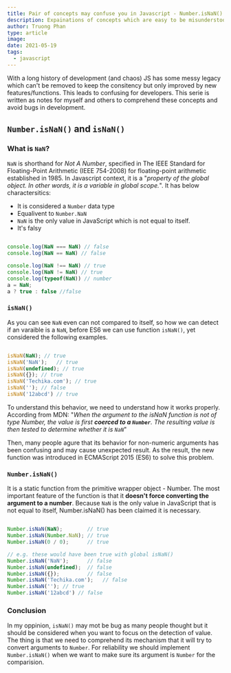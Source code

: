 ```yaml
---
title: Pair of concepts may confuse you in Javascript - Number.isNaN() and isNaN()
description: Expainations of concepts which are easy to be misunderstood in Javascript, Number.isNan() and is NaN() functions
author: Truong Phan
type: article
image: 
date: 2021-05-19
tags:
  - javascript
---
```

With a long history of development (and chaos) JS has some messy legacy which can't be removed to keep the consitency but only improved by new features/functions. This leads to confusing for developers. This serie is written as notes for myself and others to comprehend these concepts and avoid bugs in development.

## `Number.isNaN()` and `isNaN()`

### What is `NaN`?

`NaN` is shorthand for *Not A Number*, specified in The IEEE Standard for Floating-Point Arithmetic (IEEE 754-2008) for floating-point arithmetic established in 1985. In Javascript context, it is a "*property of the global object. In other words, it is a variable in global scope.*". It has below charactersitics:

* It is considered a `Number` data type
* Equalivent to `Number.NaN`
* `NaN` is the only value in JavaScript which is not equal to itself.
* It's falsy

```javascript

console.log(NaN === NaN) // false
console.log(NaN == NaN) // false

console.log(NaN !== NaN) // true
console.log(NaN != NaN) // true
console.log(typeof(NaN)) // number
a = NaN;
a ? true : false //false
```

### `isNaN()`

As you can see `NaN` even can not compared to itself, so how we can detect if an varaible is a `NaN`, before ES6 we can use function `isNaN()`, yet considered the following examples.

```javascript

isNaN(NaN); // true
isNaN('NaN');   // true
isNaN(undefined); // true
isNaN({}); // true
isNaN('Techika.com'); // true
isNaN(''); // false
isNaN('12abcd') // true
```

To understand this behavior, we need to understand how it works properly.
According from MDN: "*When the argument to the isNaN function is not of type Number, the value is first **coerced to a `Number`**. The resulting value is then tested to determine whether it is `NaN`*"

Then, many people agure that its behavior for non-numeric arguments has been confusing and may cause unexpected result. As the result, the new function was introduced in ECMAScript 2015 (ES6) to solve this problem.

### `Number.isNaN()`

It is a static function from the primitive wrapper object - Number. The most important feature of the function is that it **doesn't force converting the argument to a number**. Because `NaN` is the only value in JavaScript that is not equal to itself, Number.isNaN() has been claimed it is necessary.

```javascript

Number.isNaN(NaN);        // true
Number.isNaN(Number.NaN); // true
Number.isNaN(0 / 0);      // true

// e.g. these would have been true with global isNaN()
Number.isNaN('NaN');      // false
Number.isNaN(undefined);  // false
Number.isNaN({});         // false
Number.isNaN('Techika.com');   // false
Number.isNaN(''); // true
Number.isNaN('12abcd') // false

```

### Conclusion

In my oppinion, `isNaN()` may mot be bug as many people thought but it should be considered when you want to focus on the detection of value. The thing is that we need to comprehend its mechanism that it will try to convert arguments to `Number`. For reliability we should implement `Number.isNaN()` when we want to make sure its argument is `Number` for the comparision.
